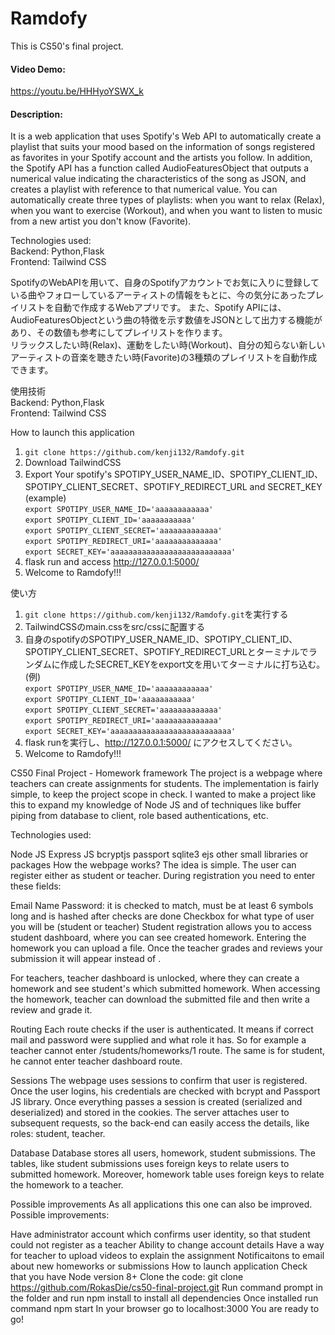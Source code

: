 # Ramdofy
This is CS50's final project.
#### Video Demo: 
https://youtu.be/HHHyoYSWX_k
#### Description:
It is a web application that uses Spotify's Web API to automatically create a playlist that suits your mood based on the information of songs registered as favorites in your Spotify account and the artists you follow. In addition, the Spotify API has a function called AudioFeaturesObject that outputs a numerical value indicating the characteristics of the song as JSON, and creates a playlist with reference to that numerical value.
You can automatically create three types of playlists: when you want to relax (Relax), when you want to exercise (Workout), and when you want to listen to music from a new artist you don't know (Favorite).

Technologies used:<br>
Backend: Python,Flask<br>
Frontend: Tailwind CSS

SpotifyのWebAPIを用いて、自身のSpotifyアカウントでお気に入りに登録している曲やフォローしているアーティストの情報をもとに、今の気分にあったプレイリストを自動で作成するWebアプリです。
また、Spotify APIには、AudioFeaturesObjectという曲の特徴を示す数値をJSONとして出力する機能があり、その数値も参考にしてプレイリストを作ります。<br>
リラックスしたい時(Relax)、運動をしたい時(Workout)、自分の知らない新しいアーティストの音楽を聴きたい時(Favorite)の3種類のプレイリストを自動作成できます。

使用技術<br>
Backend: Python,Flask<br>
Frontend: Tailwind CSS

How to launch this application
1. `git clone https://github.com/kenji132/Ramdofy.git`
2. Download TailwindCSS
3. Export Your spotify's SPOTIPY_USER_NAME_ID、SPOTIPY_CLIENT_ID、SPOTIPY_CLIENT_SECRET、SPOTIFY_REDIRECT_URL and SECRET_KEY<br>
(example)<br>
`export SPOTIPY_USER_NAME_ID='aaaaaaaaaaaa'`<br>
`export SPOTIPY_CLIENT_ID='aaaaaaaaaaa'`<br>
`export SPOTIPY_CLIENT_SECRET='aaaaaaaaaaaaa'`<br>
`export SPOTIPY_REDIRECT_URI='aaaaaaaaaaaaaa'`<br>
`export SECRET_KEY='aaaaaaaaaaaaaaaaaaaaaaaaaaa'`<br>
4. flask run and access http://127.0.0.1:5000/ 
5. Welcome to Ramdofy!!!

使い方
1. `git clone https://github.com/kenji132/Ramdofy.git`を実行する
2. TailwindCSSのmain.cssをsrc/cssに配置する
3. 自身のspotifyのSPOTIPY_USER_NAME_ID、SPOTIPY_CLIENT_ID、SPOTIPY_CLIENT_SECRET、SPOTIFY_REDIRECT_URLとターミナルでランダムに作成したSECRET_KEYをexport文を用いてターミナルに打ち込む。<br>
(例)<br>
`export SPOTIPY_USER_NAME_ID='aaaaaaaaaaaa'`<br>
`export SPOTIPY_CLIENT_ID='aaaaaaaaaaa'`<br>
`export SPOTIPY_CLIENT_SECRET='aaaaaaaaaaaaa'`<br>
`export SPOTIPY_REDIRECT_URI='aaaaaaaaaaaaaa'`<br>
`export SECRET_KEY='aaaaaaaaaaaaaaaaaaaaaaaaaaa'`<br>
4. flask runを実行し、http://127.0.0.1:5000/ にアクセスしてください。
5. Welcome to Ramdofy!!!

CS50 Final Project - Homework framework
The project is a webpage where teachers can create assignments for students. The implementation is fairly simple, to keep the project scope in check. I wanted to make a project like this to expand my knowledge of Node JS and of techniques like buffer piping from database to client, role based authentications, etc.

Technologies used:

Node JS
Express JS
bcryptjs
passport
sqlite3
ejs
other small libraries or packages
How the webpage works?
The idea is simple. The user can register either as student or teacher. During registration you need to enter these fields:

Email
Name
Password: it is checked to match, must be at least 6 symbols long and is hashed after checks are done
Checkbox for what type of user you will be (student or teacher)
Student registration allows you to access student dashboard, where you can see created homework. Entering the homework you can upload a file. Once the teacher grades and reviews your submission it will appear instead of .

For teachers, teacher dashboard is unlocked, where they can create a homework and see student's which submitted homework. When accessing the homework, teacher can download the submitted file and then write a review and grade it.

Routing
Each route checks if the user is authenticated. It means if correct mail and password were supplied and what role it has. So for example a teacher cannot enter /students/homeworks/1 route. The same is for student, he cannot enter teacher dashboard route.

Sessions
The webpage uses sessions to confirm that user is registered. Once the user logins, his credentials are checked with bcrypt and Passport JS library. Once everything passes a session is created (serialized and deserialized) and stored in the cookies. The server attaches user to subsequent requests, so the back-end can easily access the details, like roles: student, teacher.

Database
Database stores all users, homework, student submissions. The tables, like student submissions uses foreign keys to relate users to submitted homework. Moreover, homework table uses foreign keys to relate the homework to a teacher.

Possible improvements
As all applications this one can also be improved. Possible improvements:

Have administrator account which confirms user identity, so that student could not register as a teacher
Ability to change account details
Have a way for teacher to upload videos to explain the assignment
Notificaitons to email about new homeworks or submissions
How to launch application
Check that you have Node version 8+
Clone the code: git clone https://github.com/RokasDie/cs50-final-project.git
Run command prompt in the folder and run npm install to install all dependencies
Once installed run command npm start
In your browser go to localhost:3000
You are ready to go!
